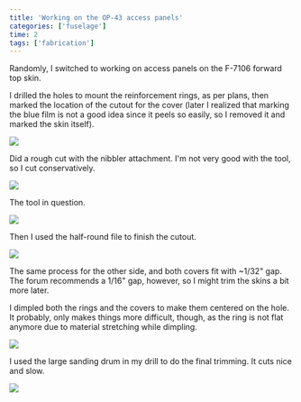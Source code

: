```yaml
---
title: 'Working on the OP-43 access panels'
categories: ['fuselage']
time: 2
tags: ['fabrication']
---
```


Randomly, I switched to working on access panels on the F-7106 forward top skin.

<!-- more -->

I drilled the holes to mount the reinforcement rings, as per plans, then marked the location of the cutout for the cover (later I realized that marking the blue film is not a good idea since it peels so easily, so I removed it and marked the skin itself).

![](0-marking-the-cutouts.jpeg)

Did a rough cut with the nibbler attachment. I'm not very good with the tool, so I cut conservatively.

![](1-rough-cut-nibbler.jpeg)

The tool in question.

![](2-bite-dog-nibbler.jpeg)

Then I used the half-round file to finish the cutout.

![](3-fitting-the-cover.jpeg)

The same process for the other side, and both covers fit with ~1/32" gap. The forum recommends a 1/16" gap, however, so I might trim the skins a bit more later.

I dimpled both the rings and the covers to make them centered on the hole. It probably, only makes things more difficult, though, as the ring is not flat anymore due to material stretching while dimpling.

![](4-small-gap-second-cover.jpeg)

I used the large sanding drum in my drill to do the final trimming. It cuts nice and slow.

![](5-sanding-drum.jpeg)
